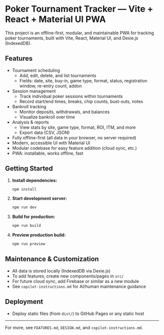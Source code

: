 # Poker Tournament Tracker — Vite + React + Material UI PWA

This project is an offline-first, modular, and maintainable PWA for tracking poker tournaments, built with Vite, React, Material UI, and Dexie.js (IndexedDB).

## Features
- Tournament scheduling
  - Add, edit, delete, and list tournaments
  - Fields: date, site, buy-in, game type, format, status, registration window, re-entry count, addon
- Session management
  - Track individual poker sessions within tournaments
  - Record start/end times, breaks, chip counts, bust-outs, notes
- Bankroll tracking
  - Monitor deposits, withdrawals, and balances
  - Visualize bankroll over time
- Analysis & reports
  - View stats by site, game type, format, ROI, ITM, and more
  - Export data (CSV, JSON)
- Fully offline-first (all data in your browser, no server required)
- Modern, accessible UI with Material UI
- Modular codebase for easy feature addition (cloud sync, etc.)
- PWA: installable, works offline, fast

## Getting Started

1. **Install dependencies:**
   ```bash
   npm install
   ```
2. **Start development server:**
   ```bash
   npm run dev
   ```
3. **Build for production:**
   ```bash
   npm run build
   ```
4. **Preview production build:**
   ```bash
   npm run preview
   ```

## Maintenance & Customization
- All data is stored locally (IndexedDB via Dexie.js)
- To add features, create new components/pages in `src/`
- For future cloud sync, add Firebase or similar as a new module
- See `copilot-instructions.md` for AI/human maintenance guidance

## Deployment
- Deploy static files (from `dist/`) to GitHub Pages or any static host

---

For more, see `FEATURES.md`, `DESIGN.md`, and `copilot-instructions.md`.
